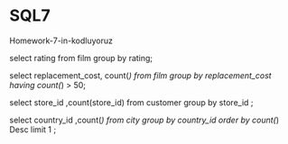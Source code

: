 # SQL7
Homework-7-in-kodluyoruz



select rating from film
group by rating;



select replacement_cost, count(*) from film
group by replacement_cost
having count(*) > 50;

select store_id ,count(store_id) from customer
group by store_id ;


select country_id ,count(*) from city
group by country_id 
order by  count(*) Desc
limit 1 ;
